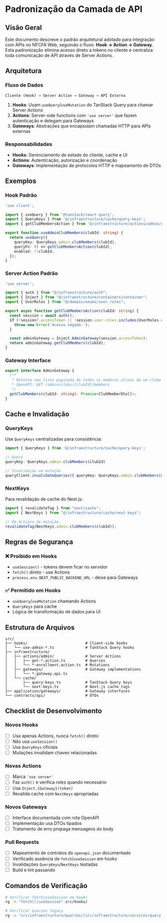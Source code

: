 # Padronização da Camada de API

## Visão Geral

Este documento descreve o padrão arquitetural adotado para integração com APIs no NFCFA Web, seguindo o fluxo: **Hook → Action → Gateway**. Esta padronização elimina acesso direto a tokens no cliente e centraliza toda comunicação de API através de Server Actions.

## Arquitetura

### Fluxo de Dados

```
Cliente (Hook) → Server Action → Gateway → API Externa
```

1. **Hooks**: Usam `useQuery`/`useMutation` do TanStack Query para chamar Server Actions
2. **Actions**: Server-side functions com `'use server'` que fazem autenticação e delegam para Gateways
3. **Gateways**: Abstrações que encapsulam chamadas HTTP para APIs externas

### Responsabilidades

- **Hooks**: Gerenciamento de estado do cliente, cache e UI
- **Actions**: Autenticação, autorização e coordenação
- **Gateways**: Implementação de protocolos HTTP e mapeamento de DTOs

## Exemplos

### Hook Padrão

```typescript
'use client';

import { useQuery } from '@tanstack/react-query';
import { QueryKeys } from '@/infraestructure/cache/query-keys';
import { getClubMembersAction } from '@/infraestructure/actions/admin/get-club-members.action';

export function useAdminClubMembers(clubId: string) {
  return useQuery({
    queryKey: QueryKeys.admin.clubMembers(clubId),
    queryFn: () => getClubMembersAction(clubId),
    enabled: !!clubId,
  });
}
```

### Server Action Padrão

```typescript
'use server';

import { auth } from "@/infraestructure/auth";
import { Inject } from "@/infraestructure/containers/container";
import { UserRoles } from "@/domain/enums/user.roles";

export async function getClubMembersAction(clubId: string) {
  const session = await auth();
  if (!session?.accessToken || !session.user.roles.includes(UserRoles.ADMIN)) {
    throw new Error('Acesso negado.');
  }

  const adminGateway = Inject.AdminGateway(session.accessToken);
  return adminGateway.getClubMembers(clubId);
}
```

### Gateway Interface

```typescript
export interface AdminGateway {
  /**
   * Retorna uma lista paginada de todos os membros ativos de um clube
   * OpenAPI: GET /admin/clubs/{clubId}/members
   */
  getClubMembers(clubId: string): Promise<ClubMemberDto[]>;
}
```

## Cache e Invalidação

### QueryKeys
Use `QueryKeys` centralizadas para consistência:

```typescript
import { QueryKeys } from '@/infraestructure/cache/query-keys';

// Query
queryKey: QueryKeys.admin.clubMembers(clubId)

// Invalidação em mutação
queryClient.invalidateQueries({ queryKey: QueryKeys.admin.clubMembers(clubId) });
```

### NextKeys
Para revalidação de cache do Next.js:

```typescript
import { revalidateTag } from "next/cache";
import { NextKeys } from "@/infraestructure/cache/next-keys";

// Em Actions de mutação
revalidateTag(NextKeys.admin.clubMembers(clubId));
```

## Regras de Segurança

### ❌ Proibido em Hooks
- `useSession()` - tokens devem ficar no servidor
- `fetch()` direto - use Actions
- `process.env.NEXT_PUBLIC_BACKEND_URL` - deixe para Gateways

### ✅ Permitido em Hooks
- `useQuery`/`useMutation` chamando Actions
- `QueryKeys` para cache
- Lógica de transformação de dados para UI

## Estrutura de Arquivos

```
src/
├── hooks/                          # Client-side hooks
│   └── use-admin-*.ts              # TanStack Query hooks
├── infraestructure/
│   ├── actions/admin/              # Server Actions
│   │   ├── get-*.action.ts         # Queries
│   │   └── *-enrollment.action.ts  # Mutations
│   ├── gateways/                   # Gateway implementations
│   │   └── *.gateway.api.ts
│   └── cache/
│       ├── query-keys.ts           # TanStack Query keys
│       └── next-keys.ts            # Next.js cache tags
├── application/gateways/           # Gateway interfaces
└── contracts/api/                  # DTOs
```

## Checklist de Desenvolvimento

### Novos Hooks
- [ ] Usa apenas Actions, nunca `fetch()` direto
- [ ] Não usa `useSession()` 
- [ ] Usa `QueryKeys` oficiais
- [ ] Mutações invalidam chaves relacionadas

### Novas Actions
- [ ] Marca `'use server'`
- [ ] Faz `auth()` e verifica roles quando necessário
- [ ] Usa `Inject.{Gateway}(token)`
- [ ] Revalida cache com `NextKeys` apropriadas

### Novos Gateways
- [ ] Interface documentada com rota OpenAPI
- [ ] Implementação usa DTOs tipados
- [ ] Tratamento de erro propaga mensagens do body

### Pull Requests
- [ ] Mapeamento de contratos do `openapi.json` documentado
- [ ] Verificado ausência de `fetch`/`useSession` em hooks
- [ ] Invalidações `QueryKeys`/`NextKeys` testadas
- [ ] Build e lint passando

## Comandos de Verificação

```bash
# Verificar fetch/useSession em hooks
rg -n "fetch\(|useSession" src/hooks/

# Verificar queries legacy
rg -n "src/infraestructure/queries/|src/infraestructure/services/query.service.api"
```